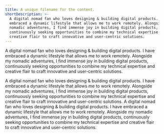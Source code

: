 ```yaml
---
title: A unique filename for the content.
shortDescription: >-
  A digital nomad fan who loves designing & building digital products. I have
  embraced a dynamic lifestyle that allows me to work remotely. Alongside my
  nomadic adventures, I find immense joy in building digital products,
  continuously seeking opportunities to combine my technical expertise and
  creative flair to craft innovative and user-centric solutions.
---
```


A digital nomad fan who loves designing & building digital products. I have embraced a dynamic lifestyle that allows me to work remotely. Alongside my nomadic adventures, I find immense joy in building digital products, continuously seeking opportunities to combine my technical expertise and creative flair to craft innovative and user-centric solutions.

A digital nomad fan who loves designing & building digital products. I have embraced a dynamic lifestyle that allows me to work remotely. Alongside my nomadic adventures, I find immense joy in building digital products, continuously seeking opportunities to combine my technical expertise and creative flair to craft innovative and user-centric solutions. A digital nomad fan who loves designing & building digital products. I have embraced a dynamic lifestyle that allows me to work remotely. Alongside my nomadic adventures, I find immense joy in building digital products, continuously seeking opportunities to combine my technical expertise and creative flair to craft innovative and user-centric solutions.
